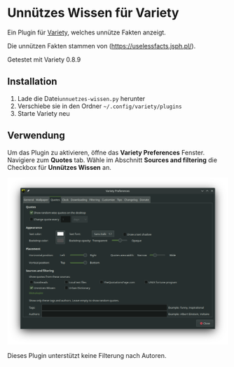 # Unnützes Wissen für Variety

Ein Plugin für [Variety](https://github.com/varietywalls/variety), welches unnütze Fakten anzeigt.

Die unnützen Fakten stammen von (https://uselessfacts.jsph.pl/).

Getestet mit Variety 0.8.9

## Installation

1. Lade die Datei`unnuetzes-wissen.py` herunter
2. Verschiebe sie in den Ordner `~/.config/variety/plugins`
3. Starte Variety neu

## Verwendung

Um das Plugin zu aktivieren, öffne das **Variety Preferences** Fenster. Navigiere zum **Quotes** tab. Wähle im Abschnitt **Sources and filtering** die Checkbox für **Unnützes Wissen** an.

![variety-preferences](assets/variety-preferences.png)

Dieses Plugin unterstützt keine Filterung nach Autoren.
